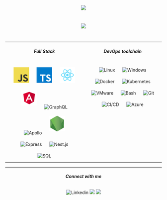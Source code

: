 <div align="center">
    <img src="https://media.giphy.com/media/hvRJCLFzcasrR4ia7z/giphy.gif" width="55px">
</div>

<div align="center" style="margin: 40px 0">
    <a href="https://github.com/antonkomarev/github-profile-views-counter">
        <img width="175px" src="https://komarev.com/ghpvc/?username=rebiss&color=DE002D">
    </a>
</div>

<table><tr>
    <td valign="top" width="50%">
        <div align="center">
           <h6> <b> Full Stack </b> </h6>
        </div>
        <div align="center">  
         <img style="margin: 10px" alt="JavaScript" height="50" src="https://raw.githubusercontent.com/github/explore/80688e429a7d4ef2fca1e82350fe8e3517d3494d/topics/javascript/javascript.png" />
          <img style="margin: 10px" alt="Typescript"height="50" src="https://raw.githubusercontent.com/github/explore/e94815998e4e0713912fed477a1f346ec04c3da2/topics/typescript/typescript.png" />
          <img style="margin: 10px" alt="React" height="50" src="https://raw.githubusercontent.com/github/explore/80688e429a7d4ef2fca1e82350fe8e3517d3494d/topics/react/react.png" />
            <img style="margin: 10px" alt="Angular" height="50" src="https://raw.githubusercontent.com/github/explore/e94815998e4e0713912fed477a1f346ec04c3da2/topics/angular/angular.png" />
            <img style="margin: 10px" alt="GraphQL" height="50" src="https://raw.githubusercontent.com/rohan-varma/rohan-blog/gh-pages/images/graphql.png" />
            <img style="margin: 10px" alt="Apollo" height="50" src="https://dimitr.im/static/b876b338c35d14291bff2641e50262b6/ff9b8/apollo.png" />  
            <img style="margin: 10px" alt="Node.js" height="50" src="https://raw.githubusercontent.com/github/explore/80688e429a7d4ef2fca1e82350fe8e3517d3494d/topics/nodejs/nodejs.png" />
            <img style="margin: 10px"  alt="Express" height="50" src="https://raw.githubusercontent.com/sachuverma/sachuverma/master/icons/express.png"/>  
            <img style="margin: 10px" alt="Nest.js" height="50" src="https://habrastorage.org/getpro/habr/post_images/d11/98b/ac8/d1198bac8e4ced0d89d5e5983061f418.png" />
            <img style="margin: 10px" alt="SQL" height="50" src="https://www.zeluslugi.ru/upload/news/terms20191115-1.png" />
        </div></td><td valign="top" width="50%">
        <div align="center">
                <h6><b>DevOps toolchain</b></h6>
            </div>
        <div align="center"> 
            <img style="margin: 10px" src="https://profilinator.rishav.dev/skills-assets/linux-original.svg" alt="Linux" height="50" />
            <img style="margin: 10px" src="https://upload.wikimedia.org/wikipedia/commons/thumb/5/5f/Windows_logo_-_2012.svg/1024px-Windows_logo_-_2012.svg.png" alt="Windows" height="50" /> 
            <img style="margin: 10px" src="https://www.docker.com/sites/default/files/d8/2019-07/Moby-logo.png" alt="Docker" height="50" />
            <img style="margin: 10px" src="https://upload.wikimedia.org/wikipedia/commons/0/00/Kubernetes_%28container_engine%29.png" alt="Kubernetes" height="50" />
            <img style="margin: 10px" alt="VMware" height="50" src="https://upload.wikimedia.org/wikipedia/commons/3/34/VMware_Workstation_11.0_icon.png" />
            <img style="margin: 10px" src="https://profilinator.rishav.dev/skills-assets/gnu_bash-icon.svg" alt="Bash" height="50" />
            <img style="margin: 10px" src="https://profilinator.rishav.dev/skills-assets/git-scm-icon.svg" alt="Git" height="50" /> 
            <img style="margin: 10px" src="https://i.pinimg.com/originals/32/49/3a/32493aea1ed976cebf93364be225a2f8.png" alt="CI/CD" height="50"/> 
            <img style="margin: 10px" src="https://cdn.worldvectorlogo.com/logos/azure-1.svg" alt="Azure" height="50" />  
        </div>
    </td>
</tr></table>  
<hr/>

<div align="center">
    <h6> <b> Connect with me </b> </h6>
       <a href="https://www.linkedin.com/in/rebiss/" target="blank" style="text-decoration: none">
         <img height="50" src="https://eaes.eu/wp-content/uploads/2017/05/linkedin-logo.png" alt="Linkedin"/>
     </a> 
     <a href="https://codepen.io/rebiss" target="blank" style="text-decoration:none">
        <img height="50" src="https://cdn3.iconfinder.com/data/icons/logos-and-brands-adobe/512/59_Codepen-512.png"/>
     </a>
     <a href="https://medium.com/@rebiss" target="blank" style="text-decoration: none">
       <img height="50" src="https://cdn4.iconfinder.com/data/icons/social-media-rounded-corners/512/Medium_rounded_cr-512.png" />
      </a>
</div>  
